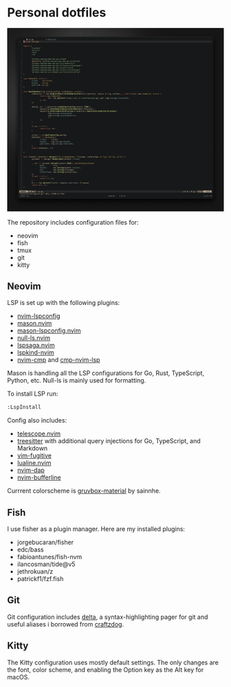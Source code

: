 # Personal dotfiles

![neovim screenshot](docs/neovim-screenshot.png)

The repository includes configuration files for:

- neovim
- fish
- tmux
- git
- kitty

## Neovim

LSP is set up with the following plugins:

- [nvim-lspconfig](https://github.com/neovim/nvim-lspconfig)
- [mason.nvim](https://github.com/williamboman/mason.nvim)
- [mason-lspconfig.nvim](https://github.com/williamboman/mason-lspconfig.nvim)
- [null-ls.nvim](https://github.com/jose-elias-alvarez/null-ls.nvim)
- [lspsaga.nvim](https://github.com/nvimdev/lspsaga.nvim)
- [lspkind-nvim](https://github.com/onsails/lspkind.nvim)
- [nvim-cmp](https://github.com/hrsh7th/nvim-cmp) and [cmp-nvim-lsp](https://github.com/hrsh7th/cmp-nvim-lsp)

Mason is handling all the LSP configurations for Go, Rust, TypeScript, Python, etc.
Null-ls is mainly used for formatting.

To install LSP run:

```sh
:LspInstall
```

Config also includes:

- [telescope.nvim](https://github.com/nvim-telescope/telescope.nvim)
- [treesitter](https://github.com/nvim-treesitter/nvim-treesitter) with additional query injections for Go, TypeScript, and Markdown
- [vim-fugitive](https://github.com/tpope/vim-fugitive)
- [lualine.nvim](https://github.com/nvim-lualine/lualine.nvim)
- [nvim-dap](https://github.com/mfussenegger/nvim-dap)
- [nvim-bufferline](https://github.com/akinsho/bufferline.nvim)

Currrent colorscheme is [gruvbox-material](https://github.com/sainnhe/gruvbox-material) by sainnhe.

## Fish

I use fisher as a plugin manager. Here are my installed plugins:

- jorgebucaran/fisher
- edc/bass
- fabioantunes/fish-nvm
- ilancosman/tide@v5
- jethrokuan/z
- patrickf1/fzf.fish

## Git

Git configuration includes [delta](https://github.com/dandavison/delta), a syntax-highlighting
pager for git and useful aliases i borrowed from [craftzdog](https://github.com/craftzdog).

## Kitty 

The Kitty configuration uses mostly default settings.
The only changes are the font, color scheme, and enabling the Option key as the Alt key for macOS.
